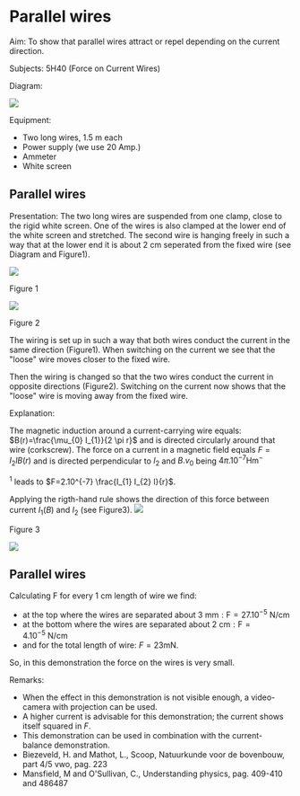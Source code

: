 # Parallel wires 

Aim: To show that parallel wires attract or repel depending on the current direction.

Subjects: $5 \mathrm{H} 40$ (Force on Current Wires)

Diagram:

![](https://cdn.mathpix.com/cropped/2024_06_24_35fd5913d5c4685838aeg-1.jpg?height=1068&width=570&top_left_y=420&top_left_x=867)

Equipment:

- Two long wires, $1.5 \mathrm{~m}$ each
- Power supply (we use 20 Amp.)
- Ammeter
- White screen


## Parallel wires

Presentation: The two long wires are suspended from one clamp, close to the rigid white screen. One of the wires is also clamped at the lower end of the white screen and stretched. The second wire is hanging freely in such a way that at the lower end it is about $2 \mathrm{~cm}$ seperated from the fixed wire (see Diagram and Figure1).

![](https://cdn.mathpix.com/cropped/2024_06_24_35fd5913d5c4685838aeg-2.jpg?height=650&width=258&top_left_y=534&top_left_x=565)

Figure 1

![](https://cdn.mathpix.com/cropped/2024_06_24_35fd5913d5c4685838aeg-2.jpg?height=623&width=214&top_left_y=542&top_left_x=912)

Figure 2

The wiring is set up in such a way that both wires conduct the current in the same direction (Figure1). When switching on the current we see that the "loose" wire moves closer to the fixed wire.

Then the wiring is changed so that the two wires conduct the current in opposite directions (Figure2). Switching on the current now shows that the "loose" wire is moving away from the fixed wire.

Explanation:

The magnetic induction around a current-carrying wire equals: $B(r)=\frac{\mu_{0} I_{1}}{2 \pi r}$ and is directed circularly around that wire (corkscrew). The force on a current in a magnetic field equals $F=I_{2} l B(r)$ and is directed perpendicular to $I_{2}$ and $B . v_{0}$ being $4 \pi .10^{-7} \mathrm{Hm}^{-}$

${ }^{1}$ leads to $F=2.10^{-7} \frac{I_{1} I_{2} l}{r}$.

Applying the rigth-hand rule shows the direction of this force between current $I_{1}(B)$ and $I_{2}$ (see Figure3).
![](https://cdn.mathpix.com/cropped/2024_06_24_35fd5913d5c4685838aeg-2.jpg?height=360&width=560&top_left_y=1918&top_left_x=867)

Figure 3

![](https://cdn.mathpix.com/cropped/2024_06_24_35fd5913d5c4685838aeg-2.jpg?height=279&width=588&top_left_y=2338&top_left_x=1408)

## Parallel wires

Calculating $\mathrm{F}$ for every $1 \mathrm{~cm}$ length of wire we find:

- at the top where the wires are separated about $3 \mathrm{~mm}: \mathrm{F}=27.10^{-5} \mathrm{~N} / \mathrm{cm}$
- at the bottom where the wires are separated about $2 \mathrm{~cm}: \mathrm{F}=4.10^{-5} \mathrm{~N} / \mathrm{cm}$
- and for the total length of wire: $F=23 \mathrm{mN}$.

So, in this demonstration the force on the wires is very small.

Remarks:

- When the effect in this demonstration is not visible enough, a video-camera with projection can be used.
- A higher current is advisable for this demonstration; the current shows itself squared in $F$.
- This demonstration can be used in combination with the current-balance demonstration.
- Biezeveld, H. and Mathot, L., Scoop, Natuurkunde voor de bovenbouw, part 4/5 vwo, pag. 223
- Mansfield, M and O'Sullivan, C., Understanding physics, pag. 409-410 and 486487

